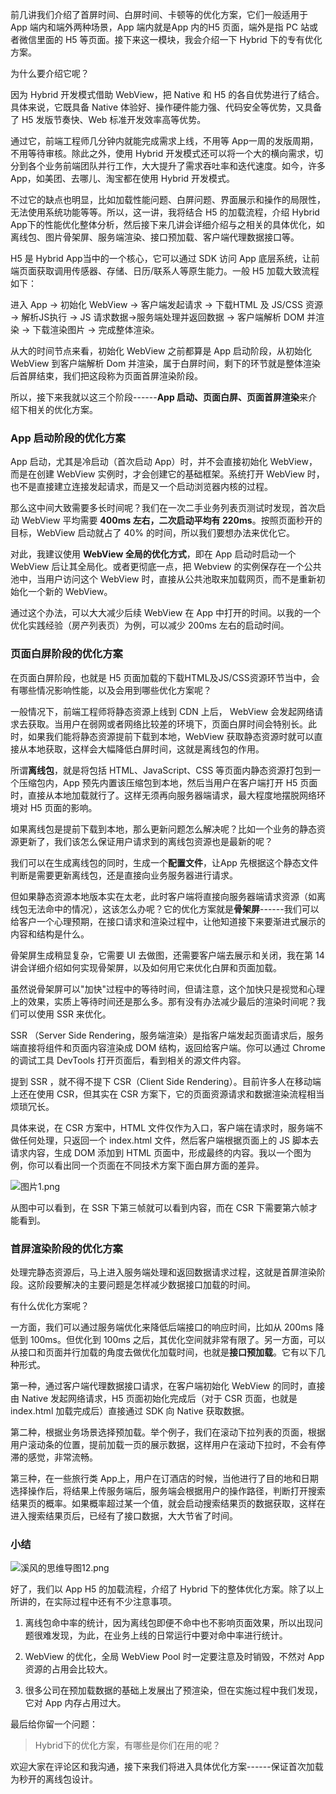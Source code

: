 前几讲我们介绍了首屏时间、白屏时间、卡顿等的优化方案，它们一般适用于 App 端内和端外两种场景，App 端内就是App 内的H5 页面，端外是指 PC 站或者微信里面的 H5 等页面。接下来这一模块，我会介绍一下 Hybrid 下的专有优化方案。

为什么要介绍它呢？

因为 Hybrid 开发模式借助 WebView，把 Native 和 H5 的各自优势进行了结合。具体来说，它既具备 Native 体验好、操作硬件能力强、代码安全等优势，又具备了 H5 发版节奏快、Web 标准开发效率高等优势。

通过它，前端工程师几分钟内就能完成需求上线，不用等 App一周的发版周期，不用等待审核。除此之外，使用 Hybrid 开发模式还可以将一个大的横向需求，切分到各个业务前端团队并行工作，大大提升了需求吞吐率和迭代速度。如今，许多 App，如美团、去哪儿、淘宝都在使用 Hybrid 开发模式。

不过它的缺点也明显，比如加载性能问题、白屏问题、界面展示和操作的局限性，无法使用系统功能等等。所以，这一讲，我将结合 H5 的加载流程，介绍 Hybrid App下的性能优化整体分析，然后接下来几讲会详细介绍与之相关的具体优化，如离线包、图片骨架屏、服务端渲染、接口预加载、客户端代理数据接口等。

H5 是 Hybrid App当中的一个核心，它可以通过 SDK 访问 App 底层系统，让前端页面获取调用传感器、存储、日历/联系人等原生能力。一般 H5 加载大致流程如下：

进入 App → 初始化 WebView → 客户端发起请求 → 下载HTML 及 JS/CSS 资源 → 解析JS执行 → JS 请求数据→服务端处理并返回数据 → 客户端解析 DOM 并渲染 → 下载渲染图片 → 完成整体渲染。

从大的时间节点来看，初始化 WebView 之前都算是 App 启动阶段，从初始化 WebView 到客户端解析 Dom 并渲染，属于白屏时间，剩下的环节就是整体渲染后首屏结束，我们把这段称为页面首屏渲染阶段。

所以，接下来我就以这三个阶段------**App 启动、页面白屏、页面首屏渲染**来介绍下相关的优化方案。

### App 启动阶段的优化方案

App 启动，尤其是冷启动（首次启动 App）时，并不会直接初始化 WebView，而是在创建 WebView 实例时，才会创建它的基础框架。系统打开 WebView 时，也不是直接建立连接发起请求，而是又一个启动浏览器内核的过程。

那么这中间大致需要多长时间呢？我们在一次二手业务列表页测试时发现，首次启动 WebView 平均需要 **400ms 左右，二次启动平均有 220ms**。按照页面秒开的目标，WebView 启动就占了 40% 的时间，所以我们要想办法来优化它。

对此，我建议使用 **WebView 全局的优化方式**，即在 App 启动时启动一个 WebView 后让其全局化。或者更彻底一点，把 Webview 的实例保存在一个公共池中，当用户访问这个 WebView 时，直接从公共池取来加载网页，而不是重新初始化一个新的 WebView。

通过这个办法，可以大大减少后续 WebView 在 App 中打开的时间。以我的一个优化实践经验（房产列表页）为例，可以减少 200ms 左右的启动时间。

### 页面白屏阶段的优化方案

在页面白屏阶段，也就是 H5 页面加载的下载HTML及JS/CSS资源环节当中，会有哪些情况影响性能，以及会用到哪些优化方案呢？

一般情况下，前端工程师将静态资源上线到 CDN 上后， WebView 会发起网络请求去获取。当用户在弱网或者网络比较差的环境下，页面白屏时间会特别长。此时，如果我们能将静态资源提前下载到本地，WebView 获取静态资源时就可以直接从本地获取，这样会大幅降低白屏时间，这就是离线包的作用。

所谓**离线包**，就是将包括 HTML、JavaScript、CSS 等页面内静态资源打包到一个压缩包内，App 预先内置该压缩包到本地，然后当用户在客户端打开 H5 页面时，直接从本地加载就行了。这样无须再向服务器端请求，最大程度地摆脱网络环境对 H5 页面的影响。

如果离线包是提前下载到本地，那么更新问题怎么解决呢？比如一个业务的静态资源更新了，我们该怎么保证用户请求到的离线包资源也是最新的呢？

我们可以在生成离线包的同时，生成一个**配置文件**，让App 先根据这个静态文件判断是需要更新离线包，还是直接向业务服务器进行请求。

但如果静态资源本地版本实在太老，此时客户端将直接向服务器端请求资源（如离线包无法命中的情况），这该怎么办呢？它的优化方案就是**骨架屏**------我们可以给客户一个心理预期，在接口请求和渲染过程中，让他知道接下来要渐进式展示的内容和结构是什么。

骨架屏生成稍显复杂，它需要 UI 去做图，还需要客户端去展示和关闭，我在第 14 讲会详细介绍如何实现骨架屏，以及如何用它来优化白屏和页面加载。

虽然说骨架屏可以"加快"过程中的等待时间，但请注意，这个加快只是视觉和心理上的效果，实质上等待时间还是那么多。那有没有办法减少最后的渲染时间呢？我们可以使用 SSR 来优化。

SSR （Server Side Rendering，服务端渲染）是指客户端发起页面请求后，服务端直接将组件和页面内容渲染成 DOM 结构，返回给客户端。你可以通过 Chrome 的调试工具 DevTools 打开页面后，看到相关的源文件内容。

提到 SSR ，就不得不提下 CSR（Client Side Rendering）。目前许多人在移动端上还在使用 CSR，但其实在 CSR 方案下，它的页面资源请求和数据渲染流程相当烦琐冗长。

具体来说，在 CSR 方案中，HTML 文件仅作为入口，客户端在请求时，服务端不做任何处理，只返回一个 index.html 文件，然后客户端根据页面上的 JS 脚本去请求内容，生成 DOM 添加到 HTML 页面中，形成最终的内容。我以一个图为例，你可以看出同一个页面在不同技术方案下面白屏方面的差异。

<Image alt="图片1.png" src="https://s0.lgstatic.com/i/image6/M00/2A/C1/CioPOWBi4-iAW-kJAApGu5-f_qE181.png"/>

从图中可以看到，在 SSR 下第三帧就可以看到内容，而在 CSR 下需要第六帧才能看到。

### 首屏渲染阶段的优化方案

处理完静态资源后，马上进入服务端处理和返回数据请求过程，这就是首屏渲染阶段。这阶段要解决的主要问题是怎样减少数据接口加载的时间。

有什么优化方案呢？

一方面，我们可以通过服务端优化来降低后端接口的响应时间，比如从 200ms 降低到 100ms。但优化到 100ms 之后，其优化空间就非常有限了。另一方面，可以从接口和页面并行加载的角度去做优化加载时间，也就是**接口预加载**。它有以下几种形式。

第一种，通过客户端代理数据接口请求，在客户端初始化 WebView 的同时，直接由 Native 发起网络请求，H5 页面初始化完成后（对于 CSR 页面，也就是 index.html 加载完成后）直接通过 SDK 向 Native 获取数据。

第二种，根据业务场景选择预加载。举个例子，我们在滚动下拉列表的页面，根据用户滚动条的位置，提前加载一页的展示数据，这样用户在滚动下拉时，不会有停滞的感觉，非常流畅。

第三种，在一些旅行类 App上，用户在订酒店的时候，当他进行了目的地和日期选择操作后，将结果上传服务端后，服务端会根据用户的操作路径，判断打开搜索结果页的概率。如果概率超过某一个值，就会启动搜索结果页的数据获取，这样在进入搜索结果页后，已经有了接口数据，大大节省了时间。

### 小结

<Image alt="溪风的思维导图12.png" src="https://s0.lgstatic.com/i/image6/M00/2A/C1/CioPOWBi49yAQ9eCAAC96suKir8474.png"/>

好了，我们以 App H5 的加载流程，介绍了 Hybrid 下的整体优化方案。除了以上所讲的，在实际过程中还有不少注意事项。

1. 离线包命中率的统计，因为离线包即便不命中也不影响页面效果，所以出现问题很难发现，为此，在业务上线的日常运行中要对命中率进行统计。

2. WebView 的优化，全局 WebView Pool 时一定要注意及时销毁，不然对 App 资源的占用会比较大。

3. 很多公司在预加载数据的基础上发展出了预渲染，但在实施过程中我们发现，它对 App 内存占用过大。

最后给你留一个问题：
> Hybrid下的优化方案，有哪些是你们在用的呢？

欢迎大家在评论区和我沟通，接下来我们将进入具体优化方案------保证首次加载为秒开的离线包设计。
